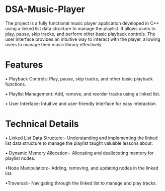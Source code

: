 # DSA-Music-Player

The project is a fully functional music player application developed in C++ using a linked list data structure to manage the playlist. It allows users to play, pause, skip tracks, and perform other basic playback controls. The user interface provides an intuitive way to interact with the player, allowing users to manage their music library effectively.

# Features

• Playback Controls: Play, pause, skip tracks, and other basic playback functions.

• Playlist Management: Add, remove, and reorder tracks using a linked list.

• User Interface: Intuitive and user-friendly interface for easy interaction.

# Technical Details
• Linked List Data Structure:- Understanding and implementing the linked list data structure to manage the playlist taught valuable lessons about:

• Dynamic Memory Allocation:- Allocating and deallocating memory for playlist nodes.

•Node Manipulation:- Adding, removing, and updating nodes in the linked list.

•Traversal:- Navigating through the linked list to manage and play tracks.
